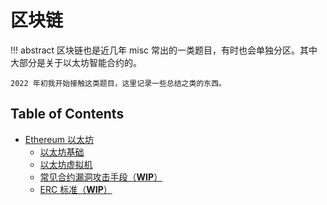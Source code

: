 # 区块链

!!! abstract
    区块链也是近几年 misc 常出的一类题目，有时也会单独分区。其中大部分是关于以太坊智能合约的。

    2022 年初我开始接触这类题目，这里记录一些总结之类的东西。

## Table of Contents
- [Ethereum 以太坊](eth)
    - [以太坊基础](eth/basic)
    - [以太坊虚拟机](eth/evm)
    - [常见合约漏洞攻击手段（**WIP**）](eth/vuln)
    - [ERC 标准（**WIP**）](eth/erc)